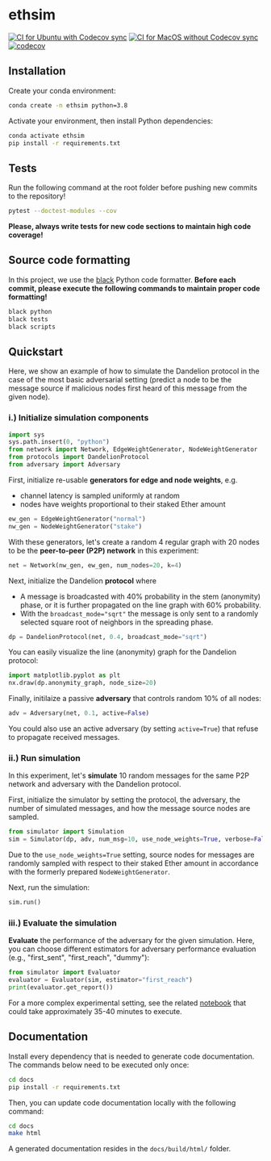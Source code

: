 # ethsim

[![CI for Ubuntu with Codecov sync](https://github.com/ferencberes/ethsim/actions/workflows/ubuntu.yml/badge.svg)](https://github.com/ferencberes/ethsim/actions/workflows/ubuntu.yml)
[![CI for MacOS without Codecov sync](https://github.com/ferencberes/ethsim/actions/workflows/macos.yml/badge.svg)](https://github.com/ferencberes/ethsim/actions/workflows/macos.yml)
[![codecov](https://codecov.io/gh/ferencberes/ethsim/branch/main/graph/badge.svg?token=6871LSZKSK)](https://codecov.io/gh/ferencberes/ethsim)

## Installation

Create your conda environment:
```bash
conda create -n ethsim python=3.8
```

Activate your environment, then install Python dependencies:
```bash
conda activate ethsim
pip install -r requirements.txt
```

## Tests

Run the following command at the root folder before pushing new commits to the repository!
```bash
pytest --doctest-modules --cov
```
**Please, always write tests for new code sections to maintain high code coverage!**

## Source code formatting

In this project, we use the [black](https://github.com/psf/black) Python code formatter.
**Before each commit, please execute the following commands to maintain proper code formatting!**

```bash
black python
black tests
black scripts
```

## Quickstart

Here, we show an example of how to simulate the Dandelion protocol in the case of the most basic adversarial setting (predict a node to be the message source if malicious nodes first heard of this message from the given node).


### i.) Initialize simulation components
```python
import sys
sys.path.insert(0, "python")
from network import Network, EdgeWeightGenerator, NodeWeightGenerator
from protocols import DandelionProtocol
from adversary import Adversary
```

First, initialize re-usable **generators for edge and node weights**, e.g. 
   * channel latency is sampled uniformly at random
   * nodes have weights proportional to their staked Ether amount
   
```python
ew_gen = EdgeWeightGenerator("normal")
nw_gen = NodeWeightGenerator("stake")
```

With these generators, let's create a random 4 regular graph with 20 nodes to be the **peer-to-peer (P2P) network** in this experiment:
```python
net = Network(nw_gen, ew_gen, num_nodes=20, k=4)
```

Next, initialize the Dandelion **protocol** where 
   * A message is broadcasted with 40% probability in the stem (anonymity) phase, or it is further propagated on the line graph with 60% probability.  
   * With the `broadcast_mode="sqrt"` the message is only sent to a randomly selected square root of neighbors in the spreading phase.
   
```python
dp = DandelionProtocol(net, 0.4, broadcast_mode="sqrt")
```

You can easily visualize the line (anonymity) graph for the Dandelion protocol:
```python
import matplotlib.pyplot as plt
nx.draw(dp.anonymity_graph, node_size=20)
```

Finally, initilaize a passive **adversary** that controls random 10% of all nodes:
```python
adv = Adversary(net, 0.1, active=False)
```
You could also use an active adversary (by setting `active=True`) that refuse to propagate received messages.

### ii.) Run simulation

In this experiment, let's **simulate** 10 random messages for the same P2P network and adversary with the Dandelion protocol.

First, initialize the simulator by setting the protocol, the adversary, the number of simulated messages, and how the message source nodes are sampled.
```python
from simulator import Simulation
sim = Simulator(dp, adv, num_msg=10, use_node_weights=True, verbose=False)
```
Due to the `use_node_weights=True` setting, source nodes for messages are randomly sampled with respect to their staked Ether amount in accordance with the formerly prepared `NodeWeightGenerator`.

Next, run the simulation:
```python
sim.run()
```

### iii.) Evaluate the simulation

**Evaluate** the performance of the adversary for the given simulation. Here, you can choose different estimators for adversary performance evaluation (e.g., "first_sent", "first_reach", "dummy"):
```python
from simulator import Evaluator
evaluator = Evaluator(sim, estimator="first_reach")
print(evaluator.get_report())
```

For a more complex experimental setting, see the related [notebook](Experimental.ipynb) that could take approximately 35-40 minutes to execute.

## Documentation

Install every dependency that is needed to generate code documentation.
The commands below need to be executed only once:

```bash
cd docs
pip install -r requirements.txt
```

Then, you can update code documentation locally with the following command:
```bash
cd docs
make html
```

A generated documentation resides in the `docs/build/html/` folder.